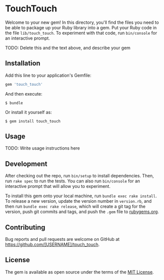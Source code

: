 # TouchTouch

Welcome to your new gem! In this directory, you'll find the files you need to be able to package up your Ruby library into a gem. Put your Ruby code in the file `lib/touch_touch`. To experiment with that code, run `bin/console` for an interactive prompt.

TODO: Delete this and the text above, and describe your gem

## Installation

Add this line to your application's Gemfile:

```ruby
gem 'touch_touch'
```

And then execute:

    $ bundle

Or install it yourself as:

    $ gem install touch_touch

## Usage

TODO: Write usage instructions here

## Development

After checking out the repo, run `bin/setup` to install dependencies. Then, run `rake spec` to run the tests. You can also run `bin/console` for an interactive prompt that will allow you to experiment.

To install this gem onto your local machine, run `bundle exec rake install`. To release a new version, update the version number in `version.rb`, and then run `bundle exec rake release`, which will create a git tag for the version, push git commits and tags, and push the `.gem` file to [rubygems.org](https://rubygems.org).

## Contributing

Bug reports and pull requests are welcome on GitHub at https://github.com/[USERNAME]/touch_touch.

## License

The gem is available as open source under the terms of the [MIT License](http://opensource.org/licenses/MIT).

